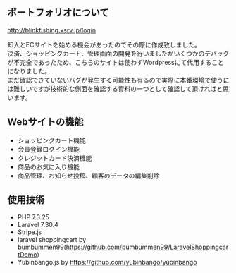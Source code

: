 

## ポートフォリオについて

http://blinkfishing.xsrv.jp/login

知人とECサイトを始める機会があったのでその際に作成致しました。
<br>決済、ショッピングカート、管理画面の開発を行いましたがいくつかのデバッグが不完全であったため、こちらのサイトは使わずWordpressにて代用することになりました。
<br>まだ確認できていないバグが発生する可能性も有るので実際に本番環境で使うには難しいですが技術的な側面を確認する資料の一つとして確認して頂ければと思います。

## Webサイトの機能

- ショッピングカート機能
- 会員登録ログイン機能
- クレジットカード決済機能
- 商品のお気に入り機能
- 商品管理、お知らせ投稿、顧客のデータの編集削除


## 使用技術
- PHP 7.3.25
- Laravel 7.30.4
- Stripe.js
- laravel shoppingcart by bumbummen99(https://github.com/bumbummen99/LaravelShoppingcartDemo)
- Yubinbango.js by https://github.com/yubinbango/yubinbango

